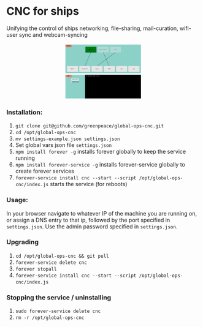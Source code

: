 # CNC for ships
Unifying the control of ships networking, file-sharing, mail-curation, wifi-user sync and webcam-syncing

<div style="text-align:center;margin-left:150px;margin-right:150px"><img src="cncscreenshot.png" /></div>

### Installation:
1. `git clone git@github.com/greenpeace/global-ops-cnc.git`
2. `cd /opt/global-ops-cnc`
3. `mv settings-example.json settings.json`
4. Set global vars json file `settings.json`
5. `npm install forever -g` installs forever globally to keep the service running
6. `npm install forever-service -g` installs forever-service globally to create forever services
7. `forever-service install cnc --start --script /opt/global-ops-cnc/index.js` starts the service (for reboots)

### Usage:
In your browser navigate to whatever IP of the machine you are running on, or assign a DNS entry to that ip, followed by the port specified in `settings.json`. Use the admin password specified in `settings.json`.

### Upgrading
1. `cd /opt/global-ops-cnc && git pull`
2. `forever-service delete cnc`
3. `forever stopall`
3. `forever-service install cnc --start --script /opt/global-ops-cnc/index.js`

### Stopping the service / uninstalling
1. `sudo forever-service delete cnc`
2. `rm -r /opt/global-ops-cnc`
